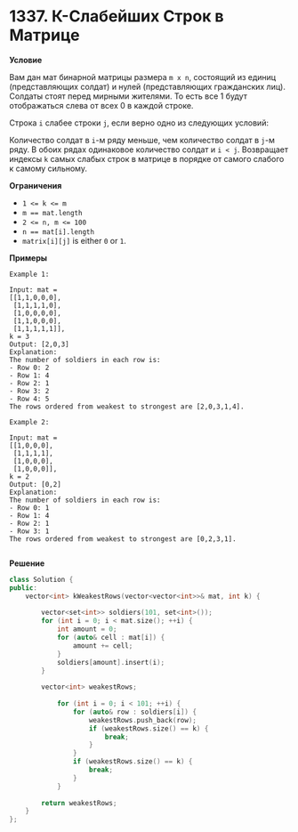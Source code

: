 # 1337. К-Слабейших Строк в Матрице

**Условие**

Вам дан мат бинарной матрицы размера `m x n`, состоящий из единиц (представляющих солдат) и нулей (представляющих гражданских лиц). Солдаты стоят перед мирными жителями. То есть все 1 будут отображаться слева от всех 0 в каждой строке.

Строка `i` слабее строки `j`, если верно одно из следующих условий:

Количество солдат в `i`-м ряду меньше, чем количество солдат в `j`-м ряду.
В обоих рядах одинаковое количество солдат и `i < j`.
Возвращает индексы `k` самых слабых строк в матрице в порядке от самого слабого к самому сильному.

**Ограничения**

- `1 <= k <= m`
- `m == mat.length`
- `2 <= n, m <= 100`
- `n == mat[i].length`
- `matrix[i][j]` is either `0` or `1`.


**Примеры**
```
Example 1:

Input: mat = 
[[1,1,0,0,0],
 [1,1,1,1,0],
 [1,0,0,0,0],
 [1,1,0,0,0],
 [1,1,1,1,1]], 
k = 3
Output: [2,0,3]
Explanation: 
The number of soldiers in each row is: 
- Row 0: 2 
- Row 1: 4 
- Row 2: 1 
- Row 3: 2 
- Row 4: 5 
The rows ordered from weakest to strongest are [2,0,3,1,4].

Example 2:

Input: mat = 
[[1,0,0,0],
 [1,1,1,1],
 [1,0,0,0],
 [1,0,0,0]], 
k = 2
Output: [0,2]
Explanation: 
The number of soldiers in each row is: 
- Row 0: 1 
- Row 1: 4 
- Row 2: 1 
- Row 3: 1 
The rows ordered from weakest to strongest are [0,2,3,1].
 
```

**Решение**


```C++
class Solution {
public:
    vector<int> kWeakestRows(vector<vector<int>>& mat, int k) {
        
        vector<set<int>> soldiers(101, set<int>());
        for (int i = 0; i < mat.size(); ++i) {
            int amount = 0;
            for (auto& cell : mat[i]) {
                amount += cell;
            }
            soldiers[amount].insert(i);
        }
        
        vector<int> weakestRows;
        
            for (int i = 0; i < 101; ++i) {
                for (auto& row : soldiers[i]) {
                    weakestRows.push_back(row);
                    if (weakestRows.size() == k) {
                        break;
                    }
                }
                if (weakestRows.size() == k) {
                    break;
                }
            }
        
        return weakestRows;
    }
};
```
